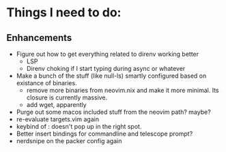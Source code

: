 # Things I need to do:

## Enhancements

- Figure out how to get everything related to direnv working better
  - LSP
  - Direnv choking if I start typing during async or whatever
- Make a bunch of the stuff (like null-ls) smartly configured based on existance of binaries.
  - remove more binaries from neovim.nix and make it more minimal. Its closure is currently massive.
  - add wget, apparently
- Purge out some macos included stuff from the neovim path? maybe?
- re-evaluate targets.vim again
- keybind of : doesn't pop up in the right spot.
- Better insert bindings for commandline and telescope prompt?
- nerdsnipe on the packer config again
